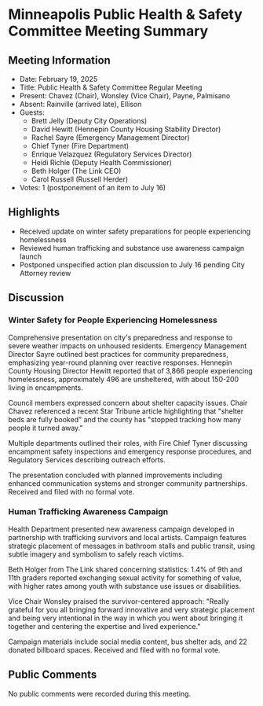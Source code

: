 # Minneapolis Public Health & Safety Committee Meeting Summary

## Meeting Information
- Date: February 19, 2025
- Title: Public Health & Safety Committee Regular Meeting
- Present: Chavez (Chair), Wonsley (Vice Chair), Payne, Palmisano
- Absent: Rainville (arrived late), Ellison 
- Guests: 
  - Brett Jelly (Deputy City Operations)
  - David Hewitt (Hennepin County Housing Stability Director)
  - Rachel Sayre (Emergency Management Director)
  - Chief Tyner (Fire Department)
  - Enrique Velazquez (Regulatory Services Director)
  - Heidi Richie (Deputy Health Commissioner)
  - Beth Holger (The Link CEO)
  - Carol Russell (Russell Herder)
- Votes: 1 (postponement of an item to July 16)

## Highlights
- Received update on winter safety preparations for people experiencing homelessness
- Reviewed human trafficking and substance use awareness campaign launch
- Postponed unspecified action plan discussion to July 16 pending City Attorney review

## Discussion

### Winter Safety for People Experiencing Homelessness
Comprehensive presentation on city's preparedness and response to severe weather impacts on unhoused residents. Emergency Management Director Sayre outlined best practices for community preparedness, emphasizing year-round planning over reactive responses. Hennepin County Housing Director Hewitt reported that of 3,866 people experiencing homelessness, approximately 496 are unsheltered, with about 150-200 living in encampments.

Council members expressed concern about shelter capacity issues. Chair Chavez referenced a recent Star Tribune article highlighting that "shelter beds are fully booked" and the county has "stopped tracking how many people it turned away."

Multiple departments outlined their roles, with Fire Chief Tyner discussing encampment safety inspections and emergency response procedures, and Regulatory Services describing outreach efforts.

The presentation concluded with planned improvements including enhanced communication systems and stronger community partnerships. Received and filed with no formal vote.

### Human Trafficking Awareness Campaign
Health Department presented new awareness campaign developed in partnership with trafficking survivors and local artists. Campaign features strategic placement of messages in bathroom stalls and public transit, using subtle imagery and symbolism to safely reach victims.

Beth Holger from The Link shared concerning statistics: 1.4% of 9th and 11th graders reported exchanging sexual activity for something of value, with higher rates among youth with substance use issues or disabilities.

Vice Chair Wonsley praised the survivor-centered approach: "Really grateful for you all bringing forward innovative and very strategic placement and being very intentional in the way in which you went about bringing it together and centering the expertise and lived experience."

Campaign materials include social media content, bus shelter ads, and 22 donated billboard spaces. Received and filed with no formal vote.

## Public Comments
No public comments were recorded during this meeting.
